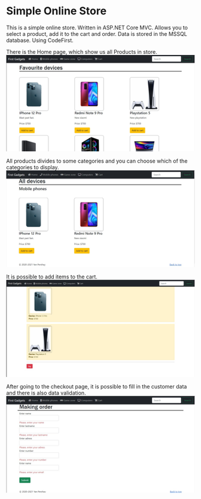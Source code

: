 # Simple Online Store
This is a simple online store. Written in ASP.NET Core MVC. Allows you to select a product, add it to the cart and order. Data is stored in the MSSQL database. Using CodeFirst.

There is the Home page, which show us all Products in store.
<img src="./Assets/1.jpg">
<br>

All products divides to some categories and you can choose which of the categories to display.
<img src="./Assets/4.jpg">
<br>

It is possible to add items to the cart.
<img src="./Assets/2.jpg">
<br>

After going to the checkout page, it is possible to fill in the customer data and there is also data validation.
<img src="./Assets/3.jpg">
<br>
